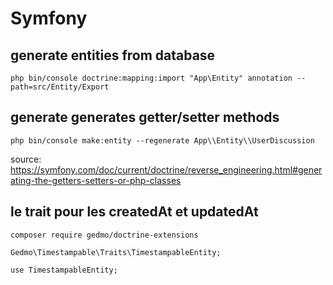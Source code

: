 # Symfony

## generate entities from database

`php bin/console doctrine:mapping:import "App\Entity" annotation --path=src/Entity/Export`

## generate generates getter/setter methods

`php bin/console make:entity --regenerate App\\Entity\\UserDiscussion`

source: https://symfony.com/doc/current/doctrine/reverse_engineering.html#generating-the-getters-setters-or-php-classes

## le trait pour les createdAt et updatedAt

`composer require gedmo/doctrine-extensions`

```
Gedmo\Timestampable\Traits\TimestampableEntity;

use TimestampableEntity;
```

